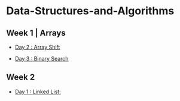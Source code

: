 # Data-Structures-and-Algorithms

## Week 1 | Arrays

- [Day 2 : Array Shift](./assets/README/ArrayShift_README.md)

- [Day 3 : Binary Search](./assets/README/BinarySearch_README.md)

## Week 2

- [Day 1 : Linked List:](./assets/README/LinkedList_README.md)
